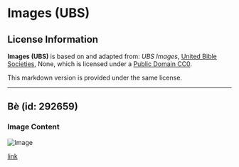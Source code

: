 # Images (UBS)

## License Information

**Images (UBS)** is based on and adapted from: _UBS Images_, [United Bible Societies](https://unitedbiblesocieties.org/), None, which is licensed under a [Public Domain CC0](https://creativecommons.org/public-domain/cc0/).

This markdown version is provided under the same license.



--------------------------------

## Bè (id: 292659)

### Image Content

![Image](https://cdn.aquifer.bible/aquifer-content/resources/Media/WEB-0519_raft.jpg)

[link](https://cdn.aquifer.bible/aquifer-content/resources/Media/WEB-0519_raft.jpg)


